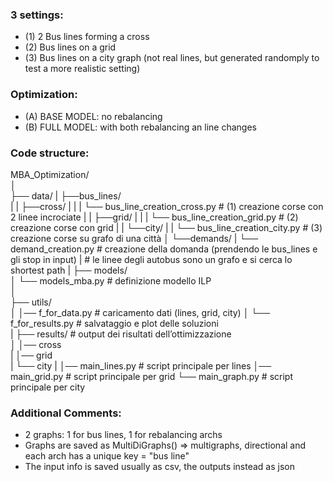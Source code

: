 ### 3 settings:
- (1) 2 Bus lines forming a cross
- (2) Bus lines on a grid
- (3) Bus lines on a city graph (not real lines, but generated randomply to test a more realistic setting)




### Optimization:
- (A) BASE MODEL: no rebalancing
- (B) FULL MODEL: with both rebalancing an line changes




### Code structure:
MBA_Optimization/  
│  
├── data/
|   ├──bus_lines/  
|   |   ├──cross/
|   |   |   └── bus_line_creation_cross.py      # (1) creazione corse con 2 linee incrociate
|   |   ├──grid/
|   |   |   └── bus_line_creation_grid.py       # (2) creazione corse con grid
|   |   └──city/
|   |      └── bus_line_creation_city.py        # (3) creazione corse su grafo di una città
│   └──demands/
|       └── demand_creation.py  # creazione della domanda (prendendo le bus_lines e gli stop in input)
|                               # le linee degli autobus sono un grafo e si cerca lo shortest path
|
├── models/  
│   └── models_mba.py          # definizione modello ILP   
│  
├── utils/  
│   │── f_for_data.py      # caricamento dati  (lines,  grid,  city)
│   └── f_for_results.py   # salvataggio e plot delle soluzioni                      
|
├── results/                # output dei risultati dell’ottimizzazione  
│   │── cross           
|   │── grid                
|   └── city
|
│── main_lines.py                # script principale per lines
│── main_grid.py                 # script principale per grid
└── main_graph.py                # script principale per city      







### Additional Comments:
- 2 graphs: 1 for bus lines, 1 for rebalancing archs
- Graphs are saved as MultiDiGraphs() => multigraphs, directional and each arch has a unique key = "bus line" 
- The input info is saved usually as csv, the outputs instead as json


